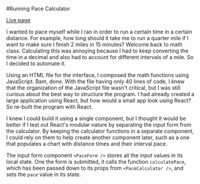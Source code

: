 #Running Pace Calculator

[Live page](https://saanderson1987.github.io/Running-Pace-Calculator-with-React/)

I wanted to pace myself while I ran in order to run a certain time in a certain distance. For example, how long should it take me to run a quarter mile if I want to make sure I finish 2 miles in 15 minutes? Welcome back to math class. Calculating this was annoying because I had to keep converting the time in a decimal and also had to account for different intervals of a mile. So I decided to automate it.

Using an HTML file for the interface, I composed the math functions using JavaScript. Bam, done. With the file having only 40 lines of code, I knew that the organization of the JavaScript file wasn't critical, but I was still curious about the best way to structure the program. I had already created a large application using React, but how would a small app look using React? So re-built the program with React.

I knew I could build it using a single component, but I thought it would be better if I test out React's modular nature by separating the input form from the calculator. By keeping the calculator functions in a separate component, I could rely on them to help create another component later, such as a one that populates a chart with distance times and their interval pace.

The input form component `<PaceForm />` stores all the input values in its local state. One the form is submitted, it calls the function `calculatePace`, which has been passed down to its props from `<PaceCalculator />`, and sets the `pace` value in its state.
